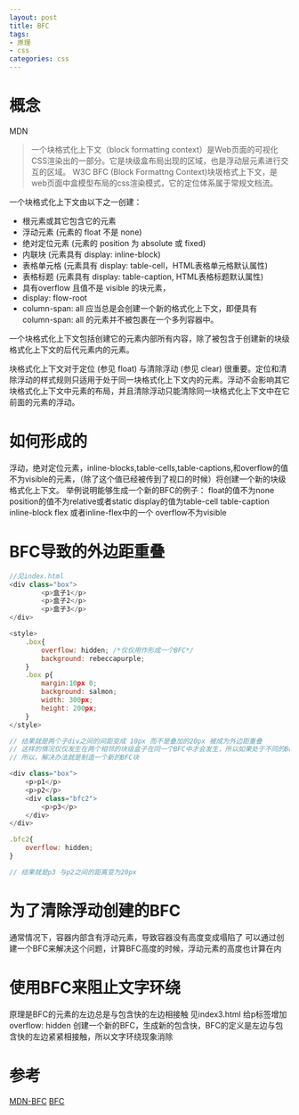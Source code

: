 ```yaml
---
layout: post
title: BFC
tags:
- 原理
- css
categories: css
---
```


# 概念
MDN
>一个块格式化上下文（block formatting context）是Web页面的可视化CSS渲染出的一部分。它是块级盒布局出现的区域，也是浮动层元素进行交互的区域。
W3C
>BFC (Block Formattng Context)块圾格式上下文，是web页面中盒模型布局的css渲染模式，它的定位体系属于常规文档流。

一个块格式化上下文由以下之一创建：
    
* 根元素或其它包含它的元素
* 浮动元素 (元素的 float 不是 none)
* 绝对定位元素 (元素的 position 为 absolute 或 fixed)
* 内联块 (元素具有 display: inline-block)
* 表格单元格 (元素具有 display: table-cell，HTML表格单元格默认属性)
* 表格标题 (元素具有 display: table-caption, HTML表格标题默认属性)
* 具有overflow 且值不是 visible 的块元素，
* display: flow-root
* column-span: all 应当总是会创建一个新的格式化上下文，即便具有 column-span: all 的元素并不被包裹在一个多列容器中。

一个块格式化上下文包括创建它的元素内部所有内容，除了被包含于创建新的块级格式化上下文的后代元素内的元素。

块格式化上下文对于定位 (参见 float) 与清除浮动 (参见 clear) 很重要。定位和清除浮动的样式规则只适用于处于同一块格式化上下文内的元素。浮动不会影响其它块格式化上下文中元素的布局，并且清除浮动只能清除同一块格式化上下文中在它前面的元素的浮动。

# 如何形成的
浮动，绝对定位元素，inline-blocks,table-cells,table-captions,和overflow的值不为visible的元素，（除了这个值已经被传到了视口的时候）将创建一个新的块级格式化上下文。
举例说明能够生成一个新的BFC的例子：
float的值不为none
position的值不为relative或者static
display的值为table-cell table-caption inline-block flex 或者inline-flex中的一个
overflow不为visible
    
# BFC导致的外边距重叠
```javascript
//见index.html
<div class="box">
        <p>盒子1</p>
        <p>盒子2</p>
        <p>盒子3</p>
</div>

<style>
    .box{
        overflow: hidden; /*仅仅用作形成一个BFC*/
        background: rebeccapurple;
    }
    .box p{
        margin:10px 0;
        background: salmon;
        width: 300px;
        height: 200px;
    }
</style>

// 结果就是两个子div之间的间距变成 10px 而不是叠加的20px 被成为外边距重叠
// 这样的情况仅仅发生在两个相邻的块级盒子在同一个BFC中才会发生，所以如果处于不同的BFC就不会发生外边距重叠
// 所以，解决办法就是制造一个新的BFC块

<div class="box">
    <p>p1</p>
    <p>p2</p>
    <div class="bfc2">
        <p>p3</p>
    </div>
</div>

.bfc2{
    overflow: hidden;
}

// 结果就是p3 与p2之间的距离变为20px
```
# 为了清除浮动创建的BFC
通常情况下，容器内部含有浮动元素，导致容器没有高度变成塌陷了
可以通过创建一个BFC来解决这个问题，计算BFC高度的时候，浮动元素的高度也计算在内
    
# 使用BFC来阻止文字环绕
原理是BFC的元素的左边总是与包含快的左边相接触
见index3.html
给p标签增加overflow: hidden 创建一个新的BFC，生成新的包含快，BFC的定义是左边与包含快的左边紧紧相接触，所以文字环绕现象消除
    
# 参考
[MDN-BFC](https://developer.mozilla.org/zh-CN/docs/Web/Guide/CSS/Block_formatting_context)
[BFC](https://www.w3cplus.com/css/understanding-block-formatting-contexts-in-css.html)